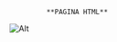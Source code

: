              **PAGINA HTML**

![Alt](https://th.bing.com/th/id/OIP.uY526_P6bXgEgUHxbcWDFAAAAA?w=182&h=182&c=7&r=0&o=5&pid=1.7)
